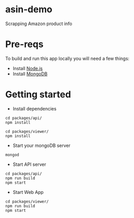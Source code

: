 # asin-demo
Scrapping Amazon product info

# Pre-reqs
To build and run this app locally you will need a few things:
- Install [Node.js](https://nodejs.org/en/)
- Install [MongoDB](https://docs.mongodb.com/manual/installation/)

# Getting started
- Install dependencies
```
cd packages/api/
npm install
```

```
cd packages/viewer/
npm install
```

- Start your mongoDB server 
```
mongod
```

- Start API server
```
cd packages/api/
npm run build
npm start
```

- Start Web App
```
cd packages/viewer/
npm run build
npm start
```
